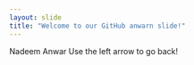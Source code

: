 ```yaml
---
layout: slide
title: "Welcome to our GitHub anwarn slide!"
---
```

Nadeem Anwar
Use the left arrow to go back!
